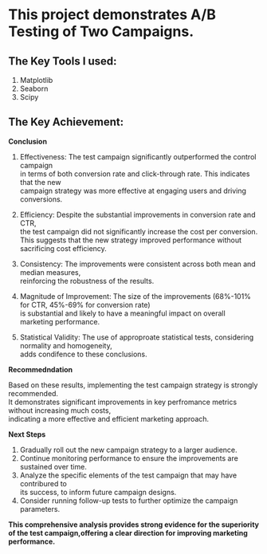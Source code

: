 # This project demonstrates A/B Testing of Two Campaigns. 

## The Key Tools I used:
1. Matplotlib
2. Seaborn
3. Scipy

## The Key Achievement: 
**Conclusion**

1. Effectiveness: The test campaign significantly outperformed the control campaign\
in terms of both conversion rate and click-through rate. This indicates that the new\
campaign strategy was more effective at engaging users and driving conversions. 

2. Efficiency: Despite the substantial improvements in conversion rate and CTR,\
the test campaign did not significantly increase the cost per conversion.\
This suggests that the new strategy improved performance without sacrificing cost efficiency.

3. Consistency: The improvements were consistent across both mean and median measures,\
reinforcing the robustness of the results.

4. Magnitude of Improvement: The size of the improvements (68%-101% for CTR, 45%-69% for conversion rate)\
is substantial and likely to have a meaningful impact on overall marketing performance.

5. Statistical Validity: The use of approproate statistical tests, considering normality and homogeneity,\
adds condifence to these conclusions.

**Recommedndation**

Based on these results, implementing the test campaign strategy is strongly recommended.\
It demonstrates significant improvements in key perfromance metrics without increasing much costs,\
indicating a more effective and efficient marketing approach.

**Next Steps**

1. Gradually roll out the new campaign strategy to a larger audience.
2. Continue monitoring performance to ensure the improvements are sustained over time.
3. Analyze the specific elements of the test campaign that may have contribured to\
its success, to inform future campaign designs.
4. Consider running follow-up tests to further optimize the campaign parameters.

**This comprehensive analysis provides strong evidence for the superiority of the test campaign,offering a clear direction for improving marketing performance.**
